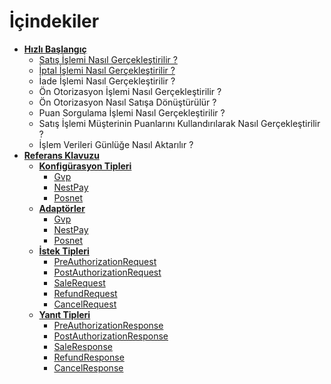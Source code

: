 # İçindekiler
* [**Hızlı Başlangıç**](/docs/QuickStart.md)
	* [Satış İşlemi Nasıl Gerçekleştirilir ?](/docs/QuickStart/HowToMakeSalesTransaction.md)
	* [İptal İşlemi Nasıl Gerçekleştirilir ?](/docs/QuickStart/HowToMakeCancelTransaction.md)
	* İade İşlemi Nasıl Gerçekleştirilir ?
	* Ön Otorizasyon İşlemi Nasıl Gerçekleştirilir ?
	* Ön Otorizasyon Nasıl Satışa Dönüştürülür ?
	* Puan Sorgulama İşlemi Nasıl Gerçekleştirilir ?
	* Satış İşlemi Müşterinin Puanlarını Kullandırılarak Nasıl Gerçekleştirilir ?
	* İşlem Verileri Günlüğe Nasıl Aktarılır ?
* [**Referans Klavuzu**](/docs/References.md)
	* [**Konfigürasyon Tipleri**](/docs/References/ConfigurationTypes.md)
		* [Gvp](/docs/References/ConfigurationTypes/Gvp.md)
		* [NestPay](/docs/References/ConfigurationTypes/NestPay.md)
		* [Posnet](/docs/References/ConfigurationTypes/Posnet.md)
	* [**Adaptörler**](/docs/References/Adapters.md)
		* [Gvp](/docs/References/Adapters/Gvp.md)
		* [NestPay](/docs/References/Adapters/NestPay.md)
		* [Posnet](/docs/References/Adapters/Posnet.md)
	* [**İstek Tipleri**](/docs/References/RequestTypes.md)
		* [PreAuthorizationRequest](/docs/References/RequestTypes/PreAuthorizationRequest.md)
		* [PostAuthorizationRequest](/docs/References/RequestTypes/PostAuthorizationRequest.md)
		* [SaleRequest](/docs/References/RequestTypes/SaleRequest.md)
		* [RefundRequest](/docs/References/RequestTypes/RefundRequest.md)
		* [CancelRequest](/docs/References/RequestTypes/CancelRequest.md)
	* [**Yanıt Tipleri**](/docs/References/ResponseTypes.md)
		* [PreAuthorizationResponse](/docs/References/ResponseTypes/PreAuthorizationResponse.md)
		* [PostAuthorizationResponse](/docs/References/ResponseTypes/PostAuthorizationResponse.md)
		* [SaleResponse](/docs/References/ResponseTypes/SaleResponse.md)
		* [RefundResponse](/docs/References/ResponseTypes/RefundResponse.md)
		* [CancelResponse](/docs/References/ResponseTypes/CancelResponse.md)

